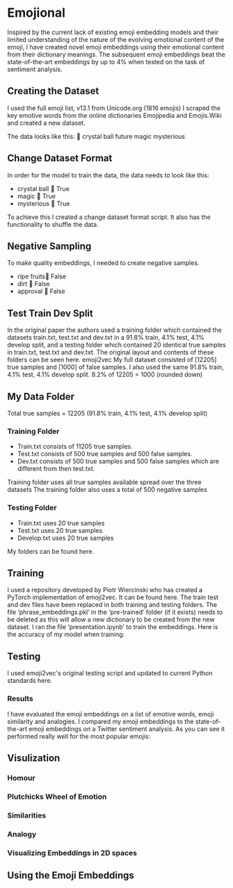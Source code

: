 # Emojional
Inspired by the current lack of existing emoji embedding models and their limited understanding of the nature of the evolving emotional content of the emoji, I have created novel emoji embeddings using their emotional content from their dictionary meanings. The subsequent emoji embeddings beat the state-of-the-art embeddings by up to 4% when tested on the task of sentiment analysis. 

## Creating the Dataset

I used the full emoji list, v13.1 from Unicode.org (1816 emojis)
I scraped the key emotive words from the online dictionaries Emojipedia and Emojis.Wiki and created a new dataset. 

The data looks like this:
🔮	crystal ball	future	magic	mysterious

## Change Dataset Format

In order for the model to train the data, the data needs to look like this:

* crystal ball	🔮	True
* magic	🔮	True
* mysterious	🔮	True

To achieve this I created a change dataset format script. It also has the functionality to shuffle the data.

## Negative Sampling

To make quality embeddings, I needed to create negative samples.

* ripe fruits🔮	False
* dirt	🔮	False
* approval	🔮	False

## Test Train Dev Split

In the original paper the authors used a training folder which contained the datasets train.txt, test.txt and dev.txt in a 91.8% train, 4.1% test, 4.1% develop split, and a testing folder which contained 20 identical true samples in train.txt, test.txt and dev.txt. The original layout and contents of these folders can be seen here. emoji2vec 
My full dataset consisted of [12205] true samples and [1000] of false samples. I also used the same 91.8% train, 4.1% test, 4.1% develop split.
8.2% of 12205 = 1000 (rounded down)

## My Data Folder

Total true samples = 12205
(91.8% train, 4.1% test, 4.1% develop split)

### Training Folder

* Train.txt consists of 11205 true samples.
* Test.txt consists of 500 true samples and 500 false samples.
* Dev.txt consists of 500 true samples and 500 false samples which are different from then test.txt.

Training folder uses all true samples available spread over the three datasets
The training folder also uses a total of 500 negative samples

### Testing Folder

* Train.txt uses 20 true samples
* Test.txt uses 20 true samples
* Develop.txt uses 20 true samples

My folders can be found here.

## Training

I used a repository developed by Piotr Wiercinski who has created a PyTorch implementation of emoji2vec. It can be found here.
The train test and dev files have been replaced in both training and testing folders. The file ‘phrase_embeddings.pkl’ in the ‘pre-trained’ folder (if it exists) needs to be deleted as this will allow a new dictionary to be created from the new dataset. I ran the file ‘presentation.ipynb’ to train the embeddings.
Here is the accuracy of my model when training:


## Testing

I used emoji2vec's original testing script and updated to current Python standards here.

### Results
I have evaluated the emoji embeddings on a list of emotive words, emoji similarity and analogies.
I compared my emoji embeddings to the state-of-the-art emoji embeddings on a Twitter sentiment analysis.
As you can see it performed really well for the most popular emojis:

## Visulization

### Homour

### Plutchicks Wheel of Emotion

### Similarities

### Analogy

### Visualizing Embeddings in 2D spaces

## Using the Emoji Embeddings

